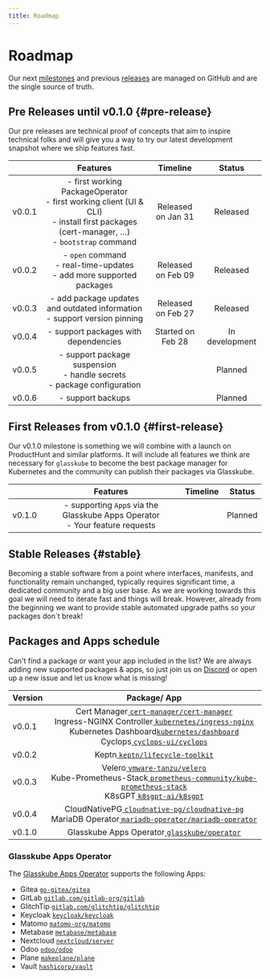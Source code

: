 ```yaml
---
title: Roadmap
---
```


# Roadmap

Our next [milestones](https://github.com/glasskube/glasskube/milestones) and previous [releases](https://github.com/glasskube/glasskube/releases) are managed on GitHub and are the single source of truth.

## Pre Releases until v0.1.0 {#pre-release}

Our pre releases are technical proof of concepts that aim to inspire technical folks and will give you a way to try our latest development snapshot where we ship features fast.

|        |                                                                    Features                                                                     |      Timeline      |     Status     |
|--------|:-----------------------------------------------------------------------------------------------------------------------------------------------:|:------------------:|:--------------:|
| v0.0.1 | - first working PackageOperator<br/>- first working client (UI & CLI)<br/>- install first packages (cert-manager, …) <br/>- `bootstrap` command | Released on Jan 31 |    Released    |
| v0.0.2 |                                   - `open` command<br/>- real-time-updates<br/>- add more supported packages                                    | Released on Feb 09 |    Released    |
| v0.0.3 |                                  - add package updates and outdated information<br/>- support version pinning                                   | Released on Feb 27 |    Released    |
| v0.0.4 |                                                      - support packages with dependencies                                                       | Started on Feb 28  | In development |
| v0.0.5 |                                  - support package suspension<br/>- handle secrets<br/>- package configuration                                  |                    |    Planned     |
| v0.0.6 |                                                                - support backups                                                                |                    |    Planned     |

## First Releases from v0.1.0 {#first-release}

Our v0.1.0 milestone is something we will combine with a launch on ProductHunt and similar platforms.
It will include all features we think are necessary for `glasskube` to become the best package manager for Kubernetes and the community can publish their packages via Glasskube.

|        |                                    Features                                     | Timeline | Status  |
|--------|:-------------------------------------------------------------------------------:|:--------:|:-------:|
| v0.1.0 | - supporting `App`s via the Glasskube Apps Operator<br/>- Your feature requests |          | Planned |

## Stable Releases {#stable}

Becoming a stable software from a point where interfaces, manifests, and functionality remain unchanged, typically requires significant time, a dedicated community and a big user base.
As we are working towards this goal we will need to iterate fast and things will break. However, already from the beginning we want to provide stable automated upgrade paths so your packages don´t break!

## Packages and Apps schedule

Can't find a package or want your app included in the list? We are always adding new supported packages & apps,
so just join us on [Discord](https://discord.gg/SxH6KUCGH7) or open up a new issue and let us know what is missing!

| Version |                                                                                                                                                                                    Package/ App                                                                                                                                                                                    |
|---------|:----------------------------------------------------------------------------------------------------------------------------------------------------------------------------------------------------------------------------------------------------------------------------------------------------------------------------------------------------------------------------------:|
| v0.0.1  | Cert Manager[ `cert-manager/cert-manager` ]( https://github.com/cert-manager/cert-manager )<br/>  Ingress-NGINX Controller[ `kubernetes/ingress-nginx` ]( https://github.com/kubernetes/ingress-nginx ) <br/> Kubernetes Dashboard[`kubernetes/dashboard`](https://github.com/kubernetes/dashboard) <br/> Cyclops[ `cyclops-ui/cyclops` ]( https://github.com/cyclops-ui/cyclops ) |
| v0.0.2  |                                                                                                                                                  Keptn[ `keptn/lifecycle-toolkit` ]( https://github.com/keptn/lifecycle-toolkit )                                                                                                                                                  |
| v0.0.3  |                            Velero[ `vmware-tanzu/velero` ]( https://github.com/vmware-tanzu/velero )<br/>Kube-Prometheus-Stack[ `prometheus-community/kube-prometheus-stack` ]( https://github.com/prometheus-community/helm-charts/tree/main/charts/kube-prometheus-stack )  <br/> K8sGPT[ `k8sgpt-ai/k8sgpt` ]( https://github.com/k8sgpt-ai/k8sgpt )                            |
| v0.0.4  |                                                                             CloudNativePG[ `cloudnative-pg/cloudnative-pg` ]( https://github.com/cloudnative-pg/cloudnative-pg ) <br/> MariaDB Operator[ `mariadb-operator/mariadb-operator` ]( https://github.com/mariadb-operator/mariadb-operator )                                                                             |
| v0.1.0  |                                                                                                                                             Glasskube Apps Operator[ `glasskube/operator` ]( https://github.com/glasskube/operator/ )                                                                                                                                              |

### Glasskube Apps Operator

The [Glasskube Apps Operator](https://github.com/glasskube/operator/) supports the following Apps:

- Gitea [`go-gitea/gitea`](https://github.com/go-gitea/gitea)
- GitLab [`gitlab.com/gitlab-org/gitlab`](https://gitlab.com/gitlab-org/gitlab)
- GlitchTip [`gitlab.com/glitchtip/glitchtip`](https://gitlab.com/glitchtip)
- Keycloak [`keycloak/keycloak`](https://github.com/keycloak/keycloak)
- Matomo [`matomo-org/matomo`](https://github.com/matomo-org/matomo)
- Metabase [`metabase/metabase`](https://github.com/metabase/metabase)
- Nextcloud [`nextcloud/server`](https://github.com/nextcloud/server)
- Odoo [`odoo/odoo`](https://github.com/odoo/odoo)
- Plane [`makeplane/plane`](https://github.com/makeplane/plane)
- Vault [`hashicorp/vault`](https://github.com/hashicorp/vault)
